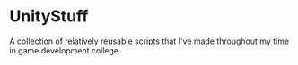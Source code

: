 # UnityStuff
A collection of relatively reusable scripts that I've made throughout my time in game development college.

